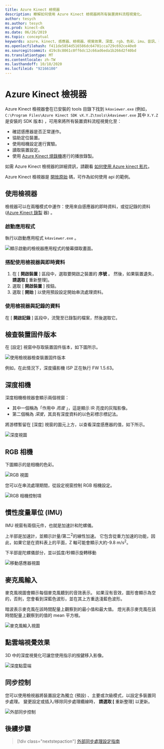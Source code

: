 ```yaml
---
title: Azure Kinect 檢視器
description: 瞭解如何使用 Azure Kinect 檢視器將所有裝置資料流程視覺化。
author: tesych
ms.author: tesych
ms.prod: kinect-dk
ms.date: 06/26/2019
ms.topic: conceptual
keywords: azure、kinect、感應器、檢視器、視覺效果、深度、rgb、色彩、imu、音訊、麥克風、點雲端
ms.openlocfilehash: f411de5854d516586dc64701cca729c692ce40e0
ms.sourcegitcommit: 419c8c8061c0ff6dc12c66ad6eda1b266d2f40bd
ms.translationtype: MT
ms.contentlocale: zh-TW
ms.lasthandoff: 10/18/2020
ms.locfileid: "92166100"
---
```

# <a name="azure-kinect-viewer"></a>Azure Kinect 檢視器

Azure Kinect 檢視器會在已安裝的 tools 目錄下找到 `k4aviewer.exe` (例如， `C:\Program Files\Azure Kinect SDK vX.Y.Z\tools\k4aviewer.exe` 其中 `X.Y.Z` 是安裝的 SDK 版本) ，可用來將所有裝置資料流程視覺化至：

* 確認感應器是否正常運作。
* 協助定位裝置。
* 使用相機設定進行實驗。
* 讀取裝置設定。
* 使用 [Azure Kinect 燒錄機](azure-kinect-recorder.md)進行的播放錄製。

如需 Azure Kinect 檢視器的詳細資訊，請觀看 [如何使用 Azure kinect 影片](https://www.microsoft.com/videoplayer/embed/RE3hNwG)。

Azure Kinect 檢視器是 [開放原始](https://github.com/microsoft/Azure-Kinect-Sensor-SDK/tree/develop/tools/k4aviewer) 碼，可作為如何使用 api 的範例。

## <a name="use-viewer"></a>使用檢視器

檢視器可以在兩種模式中運作：使用來自感應器的即時資料，或從記錄的資料 ([Azure Kinect 錄製](azure-kinect-recorder.md) 器) 。

### <a name="start-application"></a>啟動應用程式

執行以啟動應用程式 `k4aviewer.exe` 。

![顯示啟動的檢視器應用程式的螢幕擷取畫面。](./media/how-to-guides/open-viewer.png)

### <a name="use-the-viewer-with-live-data"></a>搭配使用檢視器與即時資料

1. 在 [ **開啟裝置** ] 區段中，選取要開啟之裝置的 **序號** 。 然後，如果裝置遺失， **請選取 [** 重新整理]。
2. 選取 [ **開啟裝置** ] 按鈕。
3. 選取 [ **開始** ] 以使用預設設定開始串流處理資料。

### <a name="use-the-viewer-with-recorded-data"></a>使用檢視器與記錄的資料

在 [ **開啟記錄** ] 區段中，流覽至已錄製的檔案，然後選取它。

## <a name="check-device-firmware-version"></a>檢查裝置固件版本

在 [設定] 視窗中存取裝置固件版本，如下圖所示。

![使用檢視器檢查裝置固件版本](./media/how-to-guides/check-firmware-update.png)

例如，在此情況下，深度攝影機 ISP 正在執行 FW 1.5.63。

## <a name="depth-camera"></a>深度相機

深度相機檢視器會顯示兩個視窗：

* 其中一個稱為「作用中 *亮度* 」，這是顯示 IR 亮度的灰階影像。
* 第二個稱為 *深度*，其具有深度資料的以色彩標示標記法。

將游標暫留在 [深度] 視窗的圖元上方，以查看深度感應器的值，如下所示。

![深度視圖](./media/how-to-guides/depth-camera.png)

## <a name="rgb-camera"></a>RGB 相機

下圖顯示的是相機的色彩。

![RGB 視圖](./media/how-to-guides/viewer-rgb-camera.png)

您可以在串流處理期間，從設定視窗控制 RGB 相機設定。

![RGB 相機控制項](./media/how-to-guides/rgb-camera-settings.png)

## <a name="inertial-measurement-unit-imu"></a>慣性度量單位 (IMU) 

IMU 視窗有兩個元件，也就是加速計和陀螺儀。

上半部是加速計，並顯示計量/第二<sup>2</sup>的線性加速。  它包含從重力加速的功能，因此，如果它是在資料表上的平面，Z 軸可能會顯示大約-9.8 m/s<sup>2</sup>。

下半部是陀螺儀部分，並以弧度/秒顯示旋轉移動

![移動感應器視圖](./media/how-to-guides/viewer-mu-settings.png)

## <a name="microphone-input"></a>麥克風輸入

麥克風視圖會顯示每個麥克風聽到的音效表示。 如果沒有音效，圖形會顯示為空的，否則，您會看到深藍色波形，並在其上方重迭淺藍色波形。

暗波表示麥克風在該時間配量上觀察到的最小值和最大值。 燈光表示麥克風在該時間配量上觀察到的值的 mean 平方根。

![麥克風輸入視圖](./media/how-to-guides/microphone-data.png)

## <a name="point-cloud-visualization"></a>點雲端視覺效果

3D 中的深度視覺化可讓您使用指示的按鍵移入影像。

![深度點雲端](./media/how-to-guides/depth-point-cloud.png)

## <a name="synchronization-control"></a>同步控制

您可以使用檢視器將裝置設定為獨立 (預設) 、主要或次級模式，以設定多裝置同步處理。
變更設定或插入/移除同步處理纜線時， **請選取 [** 重新整理] 以更新。

![外部同步控制](./media/how-to-guides/sync-control.png)

## <a name="next-steps"></a>後續步驟

> [!div class="nextstepaction"]
>[外部同步處理設定指南](https://support.microsoft.com/help/4494429/sync-multiple-azure-kinect-dk-devices)
